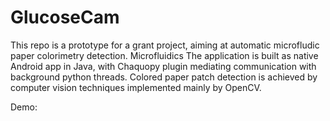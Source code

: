 # GlucoseCam

This repo is a prototype for a grant project, aiming at automatic microfludic paper colorimetry detection. Microfluidics  The application is built as native Android app in Java, with Chaquopy plugin mediating communication with background python threads. Colored paper patch detection is achieved by computer vision techniques implemented mainly by OpenCV. 

Demo:
